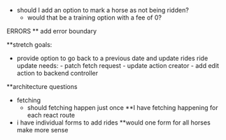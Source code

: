 - should I add an option to mark a horse as not being ridden?
    - would that be a training option with a fee of 0?

ERRORS
  ** add error boundary

**stretch goals: 
  - provide option to go back to a previous date and update rides
      ride update needs:
        - patch fetch request
        - update action creator
        - add edit action to backend controller

**architecture questions
 - fetching
    - should fetching happen just once **I have fetching happening for each react route
 - i have individual forms to add rides **would one form for all horses make more sense